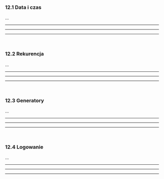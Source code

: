 ### 12.1 Data i czas
...

---
---
---
&nbsp;
&nbsp;
### 12.2 Rekurencja
...

---
---
---
&nbsp;
&nbsp;
### 12.3 Generatory
...

---
---
---
&nbsp;
&nbsp;
### 12.4 Logowanie
...

---
---
---
&nbsp;
&nbsp;
